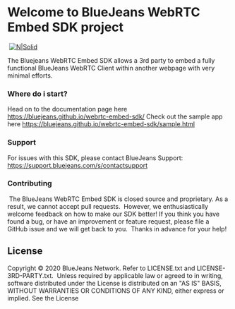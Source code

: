 # Welcome to BlueJeans WebRTC Embed SDK project
​
[![N|Solid](https://raw.githubusercontent.com/bluejeans/sdk-webrtc-meetings/master/media/BlueJeans_Mark.png)](https://www.bluejeans.com/)
​

​The Bluejeans WebRTC Embed SDK allows a 3rd party to embed a fully functional BlueJeans WebRTC Client within another webpage with very minimal efforts.
​

### Where do i start?
Head on to the documentation page here ​https://bluejeans.github.io/webrtc-embed-sdk/
Check out the sample app here https://bluejeans.github.io/webrtc-embed-sdk/sample.html
​
​
### Support
For issues with this SDK, please contact BlueJeans Support: https://support.bluejeans.com/s/contactsupport
​
### Contributing
​
The BlueJeans WebRTC Embed SDK is closed source and proprietary. As a result, we cannot accept pull requests.
​
However, we enthusiastically welcome feedback on how to make our SDK better! If you think you have found a bug, or have an improvement or feature request, please file a GitHub issue and we will get back to you.
​
Thanks in advance for your help!
​
## License
Copyright © 2020 BlueJeans Network. Refer to LICENSE.txt and LICENSE-3RD-PARTY.txt.
​
Unless required by applicable law or agreed to in writing, software distributed under the License is distributed on an "AS IS" BASIS, WITHOUT WARRANTIES OR CONDITIONS OF ANY KIND, either express or implied. See the License 